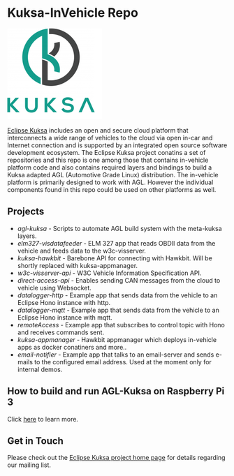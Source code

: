 <!--
******************************************************************************
Copyright (c) 2018 Dortmund University of Applied Sciences and Arts

All rights reserved. This program and the accompanying materials
are made available under the terms of the Eclipse Public License v2.0
which accompanies this distribution, and is available at
https://www.eclipse.org/org/documents/epl-2.0/index.php

Contributors:
    Robert Hoettger - initial readme files added
*****************************************************************************
-->

# Kuksa-InVehicle Repo

 ![Alt text](./logos/kuksa.png?raw=true "Eclipse kuksa logo")

[Eclipse Kuksa](https://www.eclipse.org/kuksa/) includes an open and secure cloud platform that interconnects a wide range of vehicles to the cloud via open in-car and Internet connection and is supported by an integrated open source software development ecosystem. The Eclipse Kuksa project conatins a set of repositories and this repo is one among those that contains in-vehicle platform code and also contains required layers and bindings to build a Kuksa adapted AGL (Automotive Grade Linux) distribution. The in-vehicle platform is primarily designed to work with AGL. However the individual components found in this repo could be used on other platforms as well.



## Projects

* *agl-kuksa* - Scripts to automate AGL build system with the meta-kuksa layers.
* *elm327-visdatafeeder* - ELM 327 app that reads OBDII data from the vehicle and feeds data to the w3c-visserver.
* *kuksa-hawkbit* - Barebone API for connecting with Hawkbit. Will be shortly replaced with kuksa-appmanager.
* *w3c-visserver-api* - W3C Vehicle Information Specification API.
* *direct-access-api* - Enables sending CAN messages from the cloud to vehicle using Websocket.
* *datalogger-http* - Example app that sends data from the vehicle to an Eclipse Hono instance with http.
* *datalogger-mqtt* - Example app that sends data from the vehicle to an Eclipse Hono instance with mqtt.
* *remoteAccess* - Example app that subscribes to control topic with Hono and receives commands sent.
* *kuksa-appmanager* - Hawkbit appmanager which deploys in-vehicle apps as docker conatiners and more..
* *email-notifier* - Example app that talks to an email-server and sends e-mails to the configured email address. Used at the moment only for internal demos.

## How to build and run AGL-Kuksa on Raspberry Pi 3

Click [here](https://github.com/eclipse/kuksa.invehicle/tree/master/agl-kuksa) to learn more. 


## Get in Touch

Please check out the [Eclipse Kuksa project home page](https://www.eclipse.org/kuksa/) for details regarding our mailing list.
